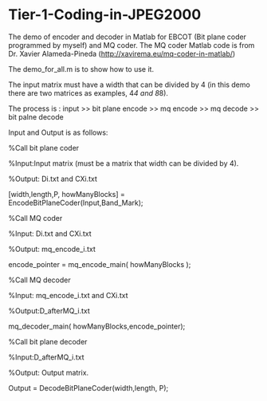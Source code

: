 # Tier-1-Coding-in-JPEG2000
The demo of encoder and decoder in Matlab for EBCOT (Bit plane coder programmed by myself) and MQ coder. The MQ coder Matlab code is from Dr. Xavier Alameda-Pineda (http://xavirema.eu/mq-coder-in-matlab/)

The demo_for_all.m is to show how to use it.

The input matrix must have a width that can be divided by 4 (in this demo there are two matrices as examples, 4*4 and 8*8).

The process is : input >> bit plane encode >> mq encode >> mq decode >> bit palne decode

Input and Output is as follows:

%Call bit plane coder

%Input:Input matrix (must be a matrix that width can be divided by 4).

%Output: Di.txt and CXi.txt

[width,length,P, howManyBlocks] = EncodeBitPlaneCoder(Input,Band_Mark);


%Call MQ coder

%Input: Di.txt and CXi.txt

%Output: mq_encode_i.txt

encode_pointer  = mq_encode_main( howManyBlocks );


%Call MQ decoder

%Input: mq_encode_i.txt and CXi.txt

%Output:D_afterMQ_i.txt

mq_decoder_main( howManyBlocks,encode_pointer);


%Call bit plane decoder

%Input:D_afterMQ_i.txt

%Output: Output matrix.

Output = DecodeBitPlaneCoder(width,length, P);
